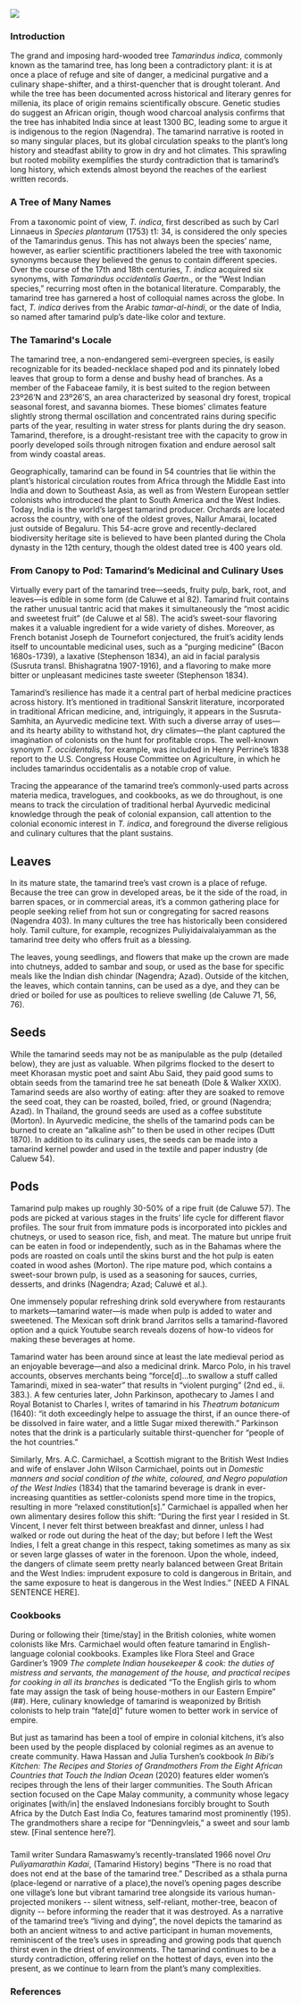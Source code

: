 <a href="https://juncture-digital.org"><img src="https://juncture-digital.org/images/ve-button.png"></a>
<param ve-config 
       title="Tamarind: A Sturdy Contradiction" 
       eid="" 
       about="Q80235"
       author="Allison Fulton, Amara Santiesteban Serrano, Jeannette Schollaert"
       banner="https://upload.wikimedia.org/wikipedia/commons/6/6d/Tamarindus_indica03.JPG" 
       layout="vertical">
<!--banner image: https://commons.wikimedia.org/wiki/File:Tamarindus_indica03.JPG -->

### Introduction
The grand and imposing hard-wooded tree *Tamarindus indica*, commonly known as the tamarind tree, has long been a contradictory plant: it is at once a place of refuge and site of danger, a medicinal purgative and a culinary shape-shifter, and a thirst-quencher that is drought tolerant. And while the tree has been documented across historical and literary genres for millenia, its place of origin remains scientifically obscure. Genetic studies do suggest an African origin, though wood charcoal analysis confirms that the tree has inhabited India since at least 1300 BC, leading some to argue it is indigenous to the region (Nagendra). The tamarind narrative is rooted in so many singular places, but its global circulation speaks to the plant’s long history and steadfast ability to grow in dry and hot climates. This sprawling but rooted mobility exemplifies the sturdy contradiction that is tamarind’s long history, which extends almost beyond the reaches of the earliest written records. 
<param ve-compare curtain url="https://upload.wikimedia.org/wikipedia/commons/thumb/7/76/KITLV_40548_-_Kassian_C%C3%A9phas_-_Street_with_both_sides_tamarind_trees_at_Yogyakarta_-_1901-07.jpg/1600px-KITLV_40548_-_Kassian_C%C3%A9phas_-_Street_with_both_sides_tamarind_trees_at_Yogyakarta_-_1901-07.jpg" label="Street Lined with Tamarind Trees in Yogyakarta" attribution="Kassian Céphas, 1901" license="Public domain">
<param ve-compare url="https://iiif.wellcomecollection.org/image/V0043170/full/1338%2C/0/default.jpg" label="Five Egyptian trees with fruit, including the tamarind, mulberry fig and baobab" attribution="Olfert Dapper, 1676" license="Public domain">
<param ve-compare url="https://upload.wikimedia.org/wikipedia/commons/8/8c/AMH-7001-KB_Church_service_beneath_a_tamarind_tree.jpg" label="Church service beneath a tamarind tree" attribution="Johannes Janssonius Waasbergen, 1672" license="Public domain">

### A Tree of Many Names
From a taxonomic point of view, *T. indica*, first described as such by Carl Linnaeus in *Species plantarum* (1753) t1: 34, is considered the only species of the Tamarindus genus. This has not always been the species’ name, however, as earlier scientific practitioners labeled the tree with taxonomic synonyms because they believed the genus to contain different species. Over the course of the 17th and 18th centuries, *T. indica* acquired six synonyms, with *Tamarindus occidentalis Gaertn.*, or the “West Indian species,” recurring most often in the botanical literature. Comparably, the tamarind tree has garnered a host of colloquial names across the globe. In fact, *T. indica* derives from the Arabic *tamar-al-hindi*, or the date of India, so named after tamarind pulp’s date-like color and texture. 
<param ve-d3plus-ring-network url="https://raw.githubusercontent.com/jeschollaert/TAMARIND/main/Tamarindus2.tsv" center="Tamarindus indica L. (1753)">
<!--visual of tamarindus occidentalis; Tamarindus occidentalis Gaertn. (1791) https://www.biodiversitylibrary.org/page/37208043#page/364/mode/1up-->

### The Tamarind's Locale 
The tamarind tree, a non-endangered semi-evergreen species, is easily recognizable for its beaded-necklace shaped pod and its pinnately lobed leaves that group to form a dense and bushy head of branches. As a member of the Fabaceae family, it is best suited to the region between 23º26’N and 23º26’S, an area characterized by seasonal dry forest, tropical seasonal forest, and savanna biomes. These biomes’ climates feature slightly strong thermal oscillation and concentrated rains during specific parts of the year, resulting in water stress for plants during the dry season. Tamarind, therefore, is a drought-resistant tree with the capacity to grow in poorly developed soils through nitrogen fixation and endure aerosol salt from windy coastal areas.
<param ve-map center="" zoom="6">

Geographically, tamarind can be found in 54 countries that lie within the plant’s historical circulation routes from Africa through the Middle East into India and down to Southeast Asia, as well as from Western European settler colonists who introduced the plant to South America and the West Indies. Today, India is the world’s largest tamarind producer. Orchards are located across the country, with one of the oldest groves, Nallur Amarai, located just outside of Begaluru. This 54-acre grove and recently-declared biodiversity heritage site is believed to have been planted during the Chola dynasty in the 12th century, though the oldest dated tree is 400 years old. 
<param ve-image
       url="https://imagesonline.bl.uk/cdn/britishlibrary/previews/108/82a898d94eb5c57c8a95425c9996a92a/35/be43875410575e60b5e66f503e0d8063/32143.jpg">
<!-- British Library, Mughal style tamarind tree-->

### From Canopy to Pod: Tamarind’s Medicinal and Culinary Uses
Virtually every part of the tamarind tree—seeds, fruity pulp, bark, root, and leaves—is edible in some form (de Caluwe et al 82). Tamarind fruit contains the rather unusual tantric acid that makes it simultaneously the “most acidic and sweetest fruit” (de Caluwe et al 58). The acid’s sweet-sour flavoring makes it a valuable ingredient for a wide variety of dishes. Moreover, as French botanist Joseph de Tournefort conjectured, the fruit’s acidity lends itself to uncountable medicinal uses, such as a “purging medicine” (Bacon 1680s-1739), a laxative (Stephenson 1834), an aid in facial paralysis (Susruta transl. Bhishagratna 1907-1916), and a flavoring to make more bitter or unpleasant medicines taste sweeter (Stephenson 1834). 

Tamarind’s resilience has made it a central part of herbal medicine practices across history. It’s mentioned in traditional Sanskrit literature, incorporated in traditional African medicine, and, intriguingly, it appears in the Susruta-Samhita, an Ayurvedic medicine text. With such a diverse array of uses—and its hearty ability to withstand hot, dry climates—the plant captured the imagination of colonists on the hunt for profitable crops. The well-known synonym *T. occidentalis*, for example, was included in Henry Perrine’s 1838 report to the U.S. Congress House Committee on Agriculture, in which he includes tamarindus occidentalis as a notable crop of value.
<param ve-knightlab-timeline source="12v78oD74K_9d8_2Cs3DlEKoWdAy4ctB_lLUB2gYeiFk" timenav-position="bottom" hash-bookmark="false" initial-zoom="1" height="750">

Tracing the appearance of the tamarind tree’s commonly-used parts across materia medica, travelogues, and cookbooks, as we do throughout, is one means to track the circulation of traditional herbal Ayurvedic medicinal knowledge through the peak of colonial expansion, call attention to the colonial economic interest in *T. indica*, and foreground the diverse religious and culinary cultures that the plant sustains. 
<param ve-image
       url="https://upload.wikimedia.org/wikipedia/commons/7/70/Five_Egyptian_trees_with_fruit%2C_including_the_tamarind%2C_mulb_Wellcome_V0043170.jpg">
    <!--Five Egyptian trees with fruit, including the tamarind, mulberry fig and baobab. Line engraving, c. 1676.; https://commons.wikimedia.org/wiki/File:Five_Egyptian_trees_with_fruit,_including_the_tamarind,_mulb_Wellcome_V0043170.jpg -->

## Leaves 
In its mature state, the tamarind tree’s vast crown is a place of refuge. Because the tree can grow in developed areas, be it the side of the road, in barren spaces, or in commercial areas, it’s a common gathering place for people seeking relief from hot sun or congregating for sacred reasons (Nagendra 403). In many cultures the tree has historically been considered holy. Tamil culture, for example, recognizes Puliyidaivalaiyamman as the tamarind tree deity who offers fruit as a blessing. 

The leaves, young seedlings, and flowers that make up the crown are made into chutneys, added to sambar and soup, or used as the base for specific meals like the Indian dish chindar (Nagendra; Azad). Outside of the kitchen, the leaves, which contain tannins, can be used as a dye, and they can be dried or boiled for use as poultices to relieve swelling (de Caluwe 71, 56, 76). 

<param ve-image
       url="http://d2seqvvyy3b8p2.cloudfront.net/4da66e3ff3e11a096761879c96542812.jpg">
<!--Hooker’s etching from Himalayan Journal (1848); Kew title: Old Tamarind trees. Feb. 19. 1848. - Etching for Hooker's Himalayan Journal.-->

## Seeds 
While the tamarind seeds may not be as manipulable as the pulp (detailed below), they are just as valuable. When pilgrims flocked to the desert to meet Khorasan mystic poet and saint Abu Said, they paid good sums to obtain seeds from the tamarind tree he sat beneath (Dole & Walker XXIX). Tamarind seeds are also worthy of eating: after they are soaked to remove the seed coat, they can be roasted, boiled, fried, or ground (Nagendra; Azad). In Thailand, the ground seeds are used as a coffee substitute (Morton). In Ayurvedic medicine, the shells of the tamarind pods can be burned to create an “alkaline ash” to then be used in other recipes (Dutt 1870). In addition to its culinary uses, the seeds can be made into a tamarind kernel powder and used in the textile and paper industry (de Caluew 54). 
<param ve-image
       url="https://usdawatercolors.nal.usda.gov/pom/catalog.xhtml?id=POM00000276&start=0&searchText=tamarind&searchField=Common+Name&sortField=&authorFacet=Newton%2C+Amanda+Almira%2C+ca.+1860-1943"> 
<!-- we might have to find another way to get these images from plant illustration -- I keep getting errors from these image links http://www.plantillustrations.org/ILLUSTRATIONS_HD_/335674.jpg 
love the squirrel, but resolution isn't quite 2K -- can change if necessary. credit: The Common Striped Squirrel (Palm Squirrel) Funambulus palmarum on a Tamarind Tree, Oriental Memoirs, Vol. III, by James Forbes ,1812-13. Drawn and painted in Bombay around 1779. https://commons.wikimedia.org/wiki/File:SquirrelTamarind.jpg --> 

## Pods
Tamarind pulp makes up roughly 30-50% of a ripe fruit (de Caluwe 57). The pods are picked at various stages in the fruits’ life cycle for different flavor profiles. The sour fruit from immature pods is incorporated into pickles and chutneys, or used to season rice, fish, and meat. The mature but unripe fruit can be eaten in food or independently, such as in the Bahamas where the pods are roasted on coals until the skins burst and the hot pulp is eaten coated in wood ashes (Morton). The ripe mature pod, which contains a sweet-sour brown pulp, is used as a seasoning for sauces, curries, desserts, and drinks (Nagendra; Azad; Caluwé et al.).

One immensely popular refreshing drink sold everywhere from restaurants to markets—tamarind water—is made when pulp is added to water and sweetened. The Mexican soft drink brand Jarritos sells a tamarind-flavored option and a quick Youtube search reveals dozens of how-to videos for making these beverages at home.
<param ve-image
       url="https://upload.wikimedia.org/wikipedia/commons/6/61/69_-_IMG_20160410_180814.jpg">
      <!-- image credit: Tamarind juice, 10 April 2016, 18:08:18, Susan Slater, Taken at Asia SuperStore, Shinjuku, Japan (アジアスーパースト, 新宿) - permission received-->
      
Tamarind water has been around since at least the late medieval period as an enjoyable beverage—and also a medicinal drink. Marco Polo, in his travel accounts, observes merchants being “force[d]...to swallow a stuff called Tamarindi, mixed in sea-water” that results in “violent purging” (2nd ed., ii. 383.). A few centuries later, John Parkinson, apothecary to James I and Royal Botanist to Charles I, writes of tamarind in his *Theatrum botanicum* (1640): “it doth exceedingly helpe to assuage the thirst, if an ounce there-of be dissolved in faire water, and a little Sugar mixed therewith.” Parkinson notes that the drink is a particularly suitable thirst-quencher for “people of the hot countries.”
<param ve-image
       fit="contain"
       url=""> 

Similarly, Mrs. A.C. Carmichael, a Scottish migrant to the British West Indies and wife of enslaver John Wilson Carmichael, points out in *Domestic manners and social condition of the white, coloured, and Negro population of the West Indies* (1834) that the tamarind beverage is drank in ever-increasing quantities as settler-colonists spend more time in the tropics, resulting in more “relaxed constitution[s].” Carmichael is appalled when her own alimentary desires follow this shift: “During the first year I resided in St. Vincent, I never felt thirst between breakfast and dinner, unless I had walked or rode out during the heat of the day; but before I left the West Indies, I felt a great change in this respect, taking sometimes as many as six or seven large glasses of water in the forenoon. Upon the whole, indeed, the dangers of climate seem pretty nearly balanced between Great Britain and the West Indies: imprudent exposure to cold is dangerous in Britain, and the same exposure to heat is dangerous in the West Indies.” [NEED A FINAL SENTENCE HERE].
<param ve-image
       fit="contain" 
       url="https://d3d00swyhr67nd.cloudfront.net/w1200h1200/collection/LSW/RBGM/LSW_RBGM_MN_CD3_279-001.jpg"> 
<!-- for some reason this link is not working: http://www.plantillustrations.org/ILLUSTRATIONS_HD_/330217.jpg 
x, y, w, h / African Baobab Trees, a large Tamarind, the God Aiyanar and his two Wives - Oil painting of the Baobab trees.The god and his wives are supposed to take a ride every night,  leaving good gifts at the houses of all who give them earthenware horses. The natives of India, it is stated by Drury, have a prejudice against sleeping under
Andrew McRobb, Digital Image © Board of Trustees, RBG Kew / image height: 1022 / image width: 1600; "http://d2seqvvyy3b8p2.cloudfront.net/6507d7339794a47738c4945a1fd37a4b.jpg" -->

### Cookbooks
During or following their [time/stay] in the British colonies, white women colonists like Mrs. Carmichael would often feature tamarind in English-language colonial cookbooks. Examples like Flora Steel and Grace Gardiner’s 1909 *The complete Indian housekeeper & cook: the duties of mistress and servants, the management of the house, and practical recipes for cooking in all its branches* is dedicated “To the English girls to whom fate may assign the task of being house-mothers in our Eastern Empire” (##). Here, culinary knowledge of tamarind is weaponized by British colonists to help train “fate[d]” future women to better work in service of empire. 

But just as tamarind has been a tool of empire in colonial kitchens, it’s also been used by the people displaced by colonial regimes as an avenue to create community. Hawa Hassan and Julia Turshen’s cookbook *In Bibi’s Kitchen: The Recipes and Stories of Grandmothers From the Eight African Countries that Touch the Indian Ocean* (2020) features elder women’s recipes through the lens of their larger communities. The South African section focused on the Cape Malay community, a community whose legacy originates [with/in] the enslaved Indonesians forcibly brought to South Africa by the Dutch East India Co, features tamarind most prominently (195). The grandmothers share a recipe for “Denningvleis,” a sweet and sour lamb stew. [Final sentence here?].
<param ve-iframe
       src="https://archive.org/embed/b21528640/page/158/">

### 
Tamil writer Sundara Ramaswamy’s recently-translated 1966 novel *Oru Puliyamarathin Kadai*, (Tamarind History) begins “There is no road that does not end at the base of the tamarind tree.” Described as a sthala purna (place-legend or narrative of a place),the novel’s opening pages describe one village’s lone but vibrant tamarind tree alongside its various human-projected monikers -- silent witness, self-reliant, mother-tree, beacon of dignity -- before informing the reader that it was destroyed. As a narrative of the tamarind tree’s “living and dying”, the novel depicts the tamarind as both an ancient witness to and active participant in human movements, reminiscent of the tree’s uses in spreading and growing pods that quench thirst even in the driest of environments. The tamarind continues to be a sturdy contradiction, offering relief on the hottest of days, even into the present, as we continue to learn from the plant’s many complexities. 

### References

[^1]: [TITLE](LINK)



